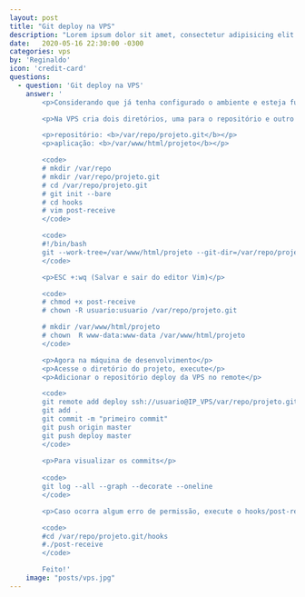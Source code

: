```yaml
---
layout: post
title: "Git deploy na VPS"
description: "Lorem ipsum dolor sit amet, consectetur adipisicing elit."
date:   2020-05-16 22:30:00 -0300
categories: vps
by: 'Reginaldo'
icon: 'credit-card'
questions:
  - question: 'Git deploy na VPS'
    answer: '
		<p>Considerando que já tenha configurado o ambiente e esteja funcionando na VPS, incluindo o GIT. Chegou a hora de automatizar o deploy da aplicação. Esse é o objetivo deste post.</p>

		<p>Na VPS cria dois diretórios, uma para o repositório e outro para aplicação</p>

		<p>repositório: <b>/var/repo/projeto.git</b></p>
		<p>aplicação: <b>/var/www/html/projeto</b></p>

		<code>
		# mkdir /var/repo
		# mkdir /var/repo/projeto.git
		# cd /var/repo/projeto.git
		# git init --bare
		# cd hooks
		# vim post-receive
		</code>

		<code>
		#!/bin/bash
		git --work-tree=/var/www/html/projeto --git-dir=/var/repo/projeto.git checkout -f
		</code>

		<p>ESC +:wq (Salvar e sair do editor Vim)</p>

		<code>
		# chmod +x post-receive
		# chown -R usuario:usuario /var/repo/projeto.git

		# mkdir /var/www/html/projeto
		# chown  R www-data:www-data /var/www/html/projeto
		</code>

		<p>Agora na máquina de desenvolvimento</p>
		<p>Acesse o diretório do projeto, execute</p>
		<p>Adicionar o repositório deploy da VPS no remote</p>

		<code>
		git remote add deploy ssh://usuario@IP_VPS/var/repo/projeto.git
		git add .
		git commit -m "primeiro commit"
		git push origin master
		git push deploy master
		</code>
		
		<p>Para visualizar os commits</p>
		
		<code>
		git log --all --graph --decorate --oneline
		</code>

		<p>Caso ocorra algum erro de permissão, execute o hooks/post-receive manualmente</p>

		<code>
		#cd /var/repo/projeto.git/hooks
		#./post-receive
		</code>

		Feito!'
    image: "posts/vps.jpg"
---
```

